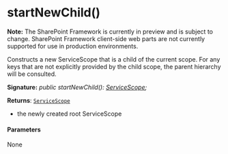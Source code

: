 # startNewChild()
**Note:** The SharePoint Framework is currently in preview and is subject to change. SharePoint Framework client-side web parts are not currently supported for use in production environments.



Constructs a new ServiceScope that is a child of the current scope. For any keys that are not explicitly provided by the child scope, the parent hierarchy will be consulted.

**Signature:** _public startNewChild(): [ServiceScope](../sp-core-library/class/servicescope.md);_

**Returns**: [`ServiceScope`](../sp-core-library/class/servicescope.md)



- the newly created root ServiceScope

#### Parameters
None


